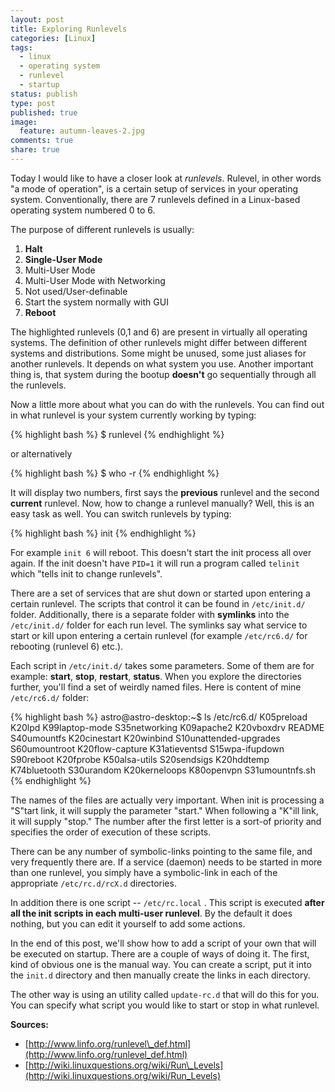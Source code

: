 ```yaml
---
layout: post
title: Exploring Runlevels
categories: [Linux]
tags:
  - linux
  - operating system
  - runlevel
  - startup
status: publish
type: post
published: true
image:
  feature: autumn-leaves-2.jpg
comments: true
share: true
---
```


Today I would like to have a closer look at _runlevels_. Rulevel, in other
words \"a mode of operation\", is a certain setup of services in your
operating system. Conventionally, there are 7 runlevels defined in a
Linux-based operating system numbered 0 to 6.

The purpose of different runlevels is usually:

1. **Halt**
2. **Single-User Mode**
3. Multi-User Mode
4. Multi-User Mode with Networking
5. Not used/User-definable
6. Start the system normally with GUI
7. **Reboot**

The highlighted runlevels (0,1 and 6) are present in virtually all operating
systems. The definition of other runlevels might differ between different
systems and distributions. Some might be unused, some just aliases for
another runlevels. It depends on what system you use. Another important
thing is, that system during the bootup **doesn't** go sequentially through
all the runlevels.

Now a little more about what you can do with the runlevels. You can find out
in what runlevel is your system currently working by typing:

{% highlight bash %}
$ runlevel
{% endhighlight %}

or alternatively

{% highlight bash %}
$ who -r
{% endhighlight %}

It will display two numbers, first says the **previous** runlevel and the
second **current** runlevel. Now, how to change a runlevel manually? Well,
this is an easy task as well. You can switch runlevels by typing:

{% highlight bash %}
init
{% endhighlight %}

For example `init 6` will reboot. This doesn't start the init process all
over again. If the init doesn't have `PID=1` it will run a program called
`telinit` which "tells init to change runlevels".

There are a set of services that are shut down or started upon entering a
certain runlevel. The scripts that control it can be found in `/etc/init.d/`
folder. Additionally, there is a separate folder with **symlinks** into the
`/etc/init.d/` folder for each run level. The symlinks say what service to
start or kill upon entering a certain runlevel (for example `/etc/rc6.d/`
for rebooting (runlevel 6) etc.).

Each script in `/etc/init.d/` takes some parameters. Some of them are for
example: **start**, **stop**, **restart**, **status**. When you explore the
directories further, you'll find a set of weirdly named files. Here is content
of mine `/etc/rc6.d/` folder:

{% highlight bash %}
astro@astro-desktop:~$ ls /etc/rc6.d/
K05preload       K20lpd         K99laptop-mode          S35networking
K09apache2       K20vboxdrv     README                  S40umountfs
K20cinestart     K20winbind     S10unattended-upgrades  S60umountroot
K20flow-capture  K31atieventsd  S15wpa-ifupdown         S90reboot
K20fprobe        K50alsa-utils  S20sendsigs
K20hddtemp       K74bluetooth   S30urandom
K20kerneloops    K80openvpn     S31umountnfs.sh
{% endhighlight %}

The names of the files are actually very important. When init is processing a
"S"tart link, it will supply the parameter "start." When following a "K"ill
link, it will supply "stop." The number after the first letter is a sort-of
priority and specifies the order of execution of these scripts.

There can be any number of symbolic-links pointing to the same file, and very
frequently there are. If a service (daemon) needs to be started in more than
one runlevel, you simply have a symbolic-link in each of the appropriate
`/etc/rc.d/rcX.d` directories.

In addition there is one script -- `/etc/rc.local` . This script is executed
**after all the init scripts in each multi-user runlevel**. By the default it
does nothing, but you can edit it yourself to add some actions.

In the end of this post, we'll show how to add a script of your own that will
be executed on startup. There are a couple of ways of doing it. The first,
kind of obvious one is the manual way. You can create a script, put it into
the `init.d` directory and then manually create the links in each directory.

The other way is using an utility called `update-rc.d` that will do this for
you. You can specify what script you would like to start or stop in what
runlevel.

**Sources:**

- [http://www.linfo.org/runlevel\_def.html](http://www.linfo.org/runlevel_def.html)
- [http://wiki.linuxquestions.org/wiki/Run\_Levels](http://wiki.linuxquestions.org/wiki/Run_Levels)
